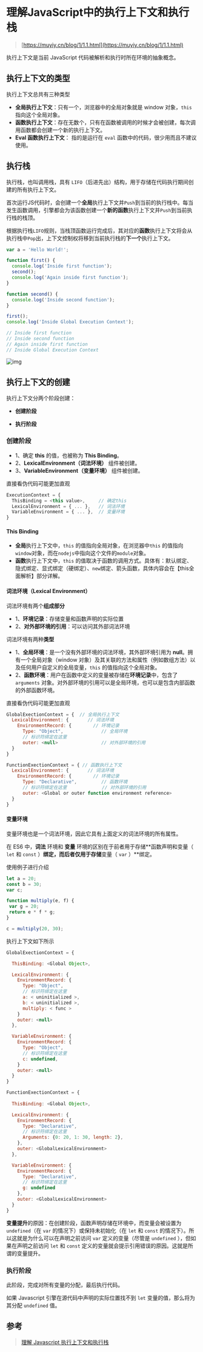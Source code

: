 # 理解JavaScript中的执行上下文和执行栈

> [https://muyiy.cn/blog/1/1.1.html](https://muyiy.cn/blog/1/1.1.html)

执行上下文是当前 JavaScript 代码被解析和执行时所在环境的抽象概念。

## 执行上下文的类型

执行上下文总共有三种类型

- **全局执行上下文**：只有一个，浏览器中的全局对象就是 window 对象，`this` 指向这个全局对象。
- **函数执行上下文**：存在无数个，只有在函数被调用的时候才会被创建，每次调用函数都会创建一个新的执行上下文。
- **Eval 函数执行上下文**： 指的是运行在 `eval` 函数中的代码，很少用而且不建议使用。

## 执行栈

执行栈，也叫调用栈，具有 `LIFO`（后进先出）结构，用于存储在代码执行期间创建的所有执行上下文。

首次运行JS代码时，会创建一个**全局**执行上下文并`Push`到当前的执行栈中。每当发生函数调用，引擎都会为该函数创建一个**新的函数**执行上下文并`Push`到当前执行栈的栈顶。

根据执行栈`LIFO`规则，当栈顶函数运行完成后，其对应的**函数**执行上下文将会从执行栈中`Pop`出，上下文控制权将移到当前执行栈的**下一个**执行上下文。

```js
var a = 'Hello World!';

function first() {  
  console.log('Inside first function');  
  second();  
  console.log('Again inside first function');  
}

function second() {  
  console.log('Inside second function');  
}

first();  
console.log('Inside Global Execution Context');

// Inside first function
// Inside second function
// Again inside first function
// Inside Global Execution Context
```

![img](https://gitee.com/qdzhou/img-upload/raw/master/images/202202161500910.jpg)

## 执行上下文的创建

执行上下文分两个阶段创建：

+ **创建阶段**

+ **执行阶段**

### 创建阶段

- 1、确定 **this** 的值，也被称为 **This Binding**。
- 2、**LexicalEnvironment（词法环境）** 组件被创建。
- 3、**VariableEnvironment（变量环境）** 组件被创建。

直接看伪代码可能更加直观

```js
ExecutionContext = {  
  ThisBinding = <this value>,     // 确定this 
  LexicalEnvironment = { ... },   // 词法环境
  VariableEnvironment = { ... },  // 变量环境
}
```

#### This Binding

- **全局**执行上下文中，`this` 的值指向全局对象，在浏览器中`this` 的值指向 `window`对象，而在`nodejs`中指向这个文件的`module`对象。
- **函数**执行上下文中，`this` 的值取决于函数的调用方式。具体有：默认绑定、隐式绑定、显式绑定（硬绑定）、`new`绑定、箭头函数，具体内容会在【this全面解析】部分详解。

#### 词法环境（Lexical Environment）

词法环境有两个**组成部分**

- 1、**环境记录**：存储变量和函数声明的实际位置
- 2、**对外部环境的引用**：可以访问其外部词法环境

词法环境有两种**类型**

- 1、**全局环境**：是一个没有外部环境的词法环境，其外部环境引用为 **null**。拥有一个全局对象（window 对象）及其关联的方法和属性（例如数组方法）以及任何用户自定义的全局变量，`this` 的值指向这个全局对象。
- 2、**函数环境**：用户在函数中定义的变量被存储在**环境记录**中，包含了`arguments` 对象。对外部环境的引用可以是全局环境，也可以是包含内部函数的外部函数环境。

直接看伪代码可能更加直观

```js
GlobalExectionContext = {  // 全局执行上下文
  LexicalEnvironment: {    	  // 词法环境
    EnvironmentRecord: {   		// 环境记录
      Type: "Object",      		   // 全局环境
      // 标识符绑定在这里 
      outer: <null>  	   		   // 对外部环境的引用
  }  
}

FunctionExectionContext = { // 函数执行上下文
  LexicalEnvironment: {  	  // 词法环境
    EnvironmentRecord: {  		// 环境记录
      Type: "Declarative",  	   // 函数环境
      // 标识符绑定在这里 			  // 对外部环境的引用
      outer: <Global or outer function environment reference>  
  }  
}
```

#### 变量环境

变量环境也是一个词法环境，因此它具有上面定义的词法环境的所有属性。

在 ES6 中，**词法** 环境和 **变量** 环境的区别在于前者用于存储**函数声明和变量（ `let` 和 `const` ）**绑定，而后者仅用于存储**变量（ `var` ）**绑定。

使用例子进行介绍

```js
let a = 20;  
const b = 30;  
var c;

function multiply(e, f) {  
 var g = 20;  
 return e * f * g;  
}

c = multiply(20, 30);
```

执行上下文如下所示

```js
GlobalExectionContext = {

  ThisBinding: <Global Object>,

  LexicalEnvironment: {  
    EnvironmentRecord: {  
      Type: "Object",  
      // 标识符绑定在这里  
      a: < uninitialized >,  
      b: < uninitialized >,  
      multiply: < func >  
    }  
    outer: <null>  
  },

  VariableEnvironment: {  
    EnvironmentRecord: {  
      Type: "Object",  
      // 标识符绑定在这里  
      c: undefined,  
    }  
    outer: <null>  
  }  
}

FunctionExectionContext = {  
   
  ThisBinding: <Global Object>,

  LexicalEnvironment: {  
    EnvironmentRecord: {  
      Type: "Declarative",  
      // 标识符绑定在这里  
      Arguments: {0: 20, 1: 30, length: 2},  
    },  
    outer: <GlobalLexicalEnvironment>  
  },

  VariableEnvironment: {  
    EnvironmentRecord: {  
      Type: "Declarative",  
      // 标识符绑定在这里  
      g: undefined  
    },  
    outer: <GlobalLexicalEnvironment>  
  }  
}
```

**变量提升**的原因：在创建阶段，函数声明存储在环境中，而变量会被设置为 `undefined`（在 `var` 的情况下）或保持未初始化（在 `let` 和 `const` 的情况下）。所以这就是为什么可以在声明之前访问 `var` 定义的变量（尽管是 `undefined` ），但如果在声明之前访问 `let` 和 `const` 定义的变量就会提示引用错误的原因。这就是所谓的变量提升。

### 执行阶段

此阶段，完成对所有变量的分配，最后执行代码。

如果 Javascript 引擎在源代码中声明的实际位置找不到 `let` 变量的值，那么将为其分配 `undefined` 值。

## 参考

> [理解 Javascript 执行上下文和执行栈](https://juejin.im/post/5bdfd3e151882516c6432c32)

